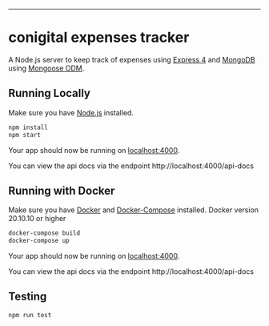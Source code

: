 

---

# conigital expenses tracker

A Node.js server to keep track of expenses using [Express 4](http://expressjs.com/) and [MongoDB](https://www.mongodb.com/) using [Mongoose ODM](https://mongoosejs.com/).

## Running Locally

Make sure you have [Node.js](http://nodejs.org/) installed.

```bash
npm install
npm start
```

Your app should now be running on [localhost:4000](http://localhost:4000/).

You can view the api docs via the endpoint http://localhost:4000/api-docs



## Running with Docker
Make sure you have [Docker](https://www.docker.com/) and [Docker-Compose](https://docs.docker.com/compose/) installed.
Docker version 20.10.10 or higher

```bash
docker-compose build
docker-compose up
```

Your app should now be running on [localhost:4000](http://localhost:4000/).

You can view the api docs via the endpoint http://localhost:4000/api-docs

## Testing
```bash
npm run test
```
